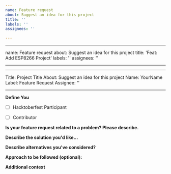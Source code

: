 ```yaml
---
name: Feature request
about: Suggest an idea for this project
title: ''
labels: ''
assignees: ''

---
```


---
name: Feature request
about: Suggest an idea for this project
title: 'Feat: Add ESP8266 Project'
labels: ''
assignees: ''

---

---
Title: Project Title
About: Suggest an idea for this project
Name: YourName
Label: Feature Request
Assignee: ''

---

**Define You**

- [ ] Hacktoberfest Participant 
- [ ] Contributor


<!-- Have you talked to any of the Moderators or Project Admin (Sarthak S Kumar) before creating this issue? If not, just have a quick discussion and then once approved, create this feature request. -->

**Is your feature request related to a problem? Please describe.**

<!-- A clear and concise description of what the problem is. -->

**Describe the solution you'd like...**

<!-- A clear and concise description of what you want to happen. -->

**Describe alternatives you've considered?**

<!-- A clear and concise description of any alternative solutions or features you've considered. -->

**Approach to be followed (optional):**

<!-- A clear and concise description of approach to be followed. -->

**Additional context**

<!-- Add any other context or screenshots about the feature request here. -->
